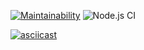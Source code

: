 [![Maintainability](https://api.codeclimate.com/v1/badges/1cc0671993386cb386e1/maintainability)](https://codeclimate.com/github/Mormur/frontend-project-lvl1/maintainability)
![Node.js CI](https://github.com/Mormur/frontend-project-lvl1/workflows/Node.js%20CI/badge.svg)

[![asciicast](https://asciinema.org/a/islUHbMrZJ2CDlMG625og0QS7.svg)](https://asciinema.org/a/islUHbMrZJ2CDlMG625og0QS7)
